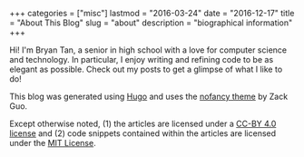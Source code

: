 +++
categories = ["misc"]
lastmod = "2016-03-24"
date = "2016-12-17"
title = "About This Blog"
slug = "about"
description = "biographical information"
+++

Hi! I'm Bryan Tan, a senior in high school with a love for computer science and
technology. In particular, I enjoy writing and refining code to be as elegant as
possible. Check out my posts to get a glimpse of what I like to do!


This blog was generated using [Hugo](https://gohugo.io/) and uses
the [nofancy theme](https://github.com/gizak/nofancy/) by Zack Guo.

Except otherwise noted, (1) the articles are licensed under
a [CC-BY 4.0 license](https://creativecommons.org/licenses/by/4.0/) and (2) code
snippets contained within the articles are licensed under
the [MIT License](https://opensource.org/licenses/MIT).
